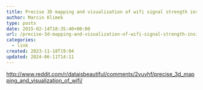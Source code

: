 ```yaml
---
title: Precise 3D mapping and visualization of wifi signal strength inside 1ft³
author: Marcin Klimek
type: posts
date: 2015-02-14T18:35:40+00:00
url: /precise-3d-mapping-and-visualization-of-wifi-signal-strength-inside-1ft³-oc-dataisbeautiful/
categories:
  - link
created: 2023-11-18T19:04
updated: 2024-06-11T14:11
---
```

<p dir="ltr">
  <a href="http://www.reddit.com/r/dataisbeautiful/comments/2vuvhf/precise_3d_mapping_and_visualization_of_wifi/">http://www.reddit.com/r/dataisbeautiful/comments/2vuvhf/precise_3d_mapping_and_visualization_of_wifi/</a>
</p>

&nbsp;